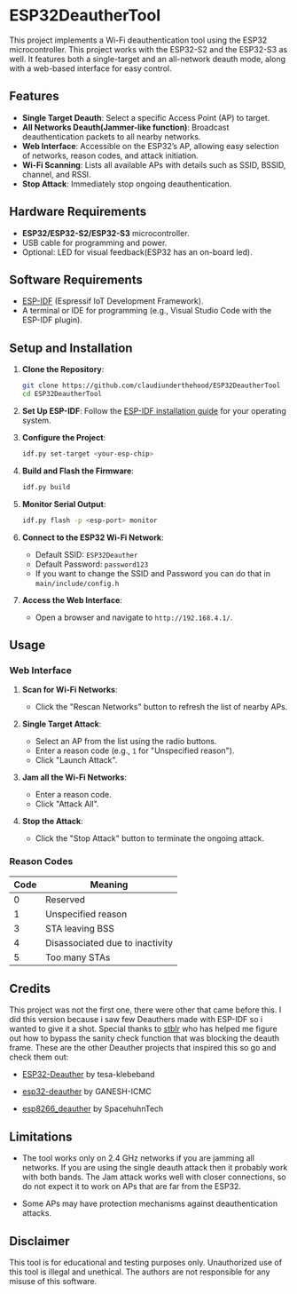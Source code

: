 # ESP32DeautherTool

This project implements a Wi-Fi deauthentication tool using the ESP32 microcontroller. This project works with the ESP32-S2 and the ESP32-S3 as well. It features both a single-target and an all-network deauth mode, along with a web-based interface for easy control.

## Features

- **Single Target Deauth**: Select a specific Access Point (AP) to target.
- **All Networks Deauth(Jammer-like function)**: Broadcast deauthentication packets to all nearby networks.
- **Web Interface**: Accessible on the ESP32’s AP, allowing easy selection of networks, reason codes, and attack initiation.
- **Wi-Fi Scanning**: Lists all available APs with details such as SSID, BSSID, channel, and RSSI.
- **Stop Attack**: Immediately stop ongoing deauthentication.

## Hardware Requirements

- **ESP32/ESP32-S2/ESP32-S3** microcontroller.
- USB cable for programming and power.
- Optional: LED for visual feedback(ESP32 has an on-board led).

## Software Requirements

- [ESP-IDF](https://docs.espressif.com/projects/esp-idf/en/stable/esp32/get-started/index.html) (Espressif IoT Development Framework).
- A terminal or IDE for programming (e.g., Visual Studio Code with the ESP-IDF plugin).

## Setup and Installation

1. **Clone the Repository**:
   ```bash
   git clone https://github.com/claudiunderthehood/ESP32DeautherTool
   cd ESP32DeautherTool
   ```

2. **Set Up ESP-IDF**:
   Follow the [ESP-IDF installation guide](https://docs.espressif.com/projects/esp-idf/en/stable/esp32/get-started/index.html#installation) for your operating system.

3. **Configure the Project**:
   ```bash
   idf.py set-target <your-esp-chip>
   ```

4. **Build and Flash the Firmware**:
   ```bash
   idf.py build
   ```

5. **Monitor Serial Output**:
   ```bash
   idf.py flash -p <esp-port> monitor
   ```

6. **Connect to the ESP32 Wi-Fi Network**:
   - Default SSID: `ESP32Deauther`
   - Default Password: `password123`
   - If you want to change the SSID and Password you can do that in `main/include/config.h`

7. **Access the Web Interface**:
   - Open a browser and navigate to `http://192.168.4.1/`.

## Usage

### Web Interface

1. **Scan for Wi-Fi Networks**:
   - Click the "Rescan Networks" button to refresh the list of nearby APs.

2. **Single Target Attack**:
   - Select an AP from the list using the radio buttons.
   - Enter a reason code (e.g., `1` for "Unspecified reason").
   - Click "Launch Attack".

3. **Jam all the Wi-Fi Networks**:
   - Enter a reason code.
   - Click "Attack All".

4. **Stop the Attack**:
   - Click the "Stop Attack" button to terminate the ongoing attack.

### Reason Codes

| Code | Meaning                |
|------|------------------------|
| 0    | Reserved               |
| 1    | Unspecified reason     |
| 3    | STA leaving BSS        |
| 4    | Disassociated due to inactivity |
| 5    | Too many STAs          |

## Credits

This project was not the first one, there were other that came before this. I did this version because i saw few Deauthers made with ESP-IDF so i wanted to give it a shot. Special thanks to [stblr](https://github.com/JulianStiebler) who has helped me figure out how to bypass the sanity check function that was blocking the deauth frame. These are the other Deauther projects that inspired this so go and check them out:

- [ESP32-Deauther](https://github.com/tesa-klebeband/ESP32-Deauther) by tesa-klebeband

- [esp32-deauther](https://github.com/GANESH-ICMC/esp32-deauther) by GANESH-ICMC

- [esp8266_deauther](https://github.com/spacehuhntech/esp8266_deauther) by SpacehuhnTech


## Limitations

- The tool works only on 2.4 GHz networks if you are jamming all networks. If you are using the single deauth attack then it probably work with both bands. The Jam attack works well with closer connections, so do not expect it to work on APs that are far from the ESP32.

- Some APs may have protection mechanisms against deauthentication attacks.

## Disclaimer

This tool is for educational and testing purposes only. Unauthorized use of this tool is illegal and unethical. The authors are not responsible for any misuse of this software.

